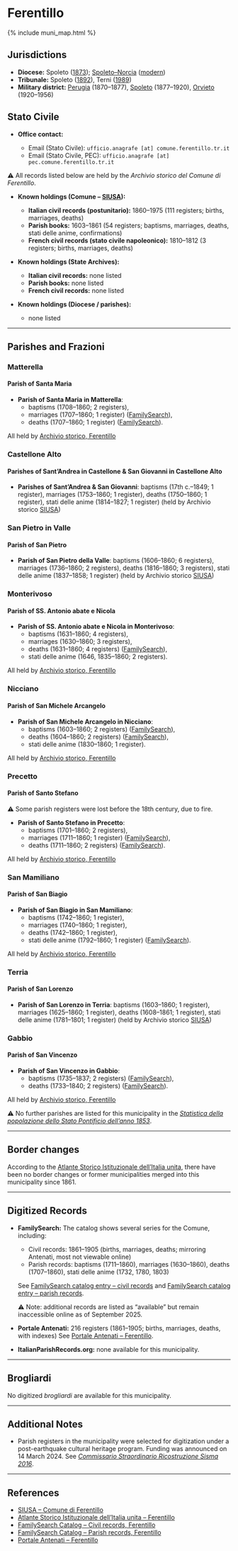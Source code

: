 # Ferentillo

{% include muni_map.html %}

## Jurisdictions

* **Diocese:** Spoleto ([1873](https://www.google.it/books/edition/Il_libro_de_comuni_del_Regno_d_Italia_co/WF9mfeJJcDEC?gbpv=1)); [Spoleto–Norcia](../dio/spoleto.md) ([modern](https://www.chiesacattolica.it/annuario-cei/ricerca-parrocchie/))
* **Tribunale:** Spoleto ([1892](https://www.google.it/books/edition/Bollettino_ufficiale_del_Ministero_di_gr/kRXd4t5fK-0C?hl=en&gbpv=1&pg=PA457&printsec=frontcover)), Terni ([1989](https://www.google.it/books/edition/Gazzetta_ufficiale_della_Repubblica_ital/-Z6nogg-qMQC?hl=en&gbpv=1&pg=RA8-PA38&printsec=frontcover))
* **Military district:** [Perugia](../mil/perugia.md) (1870–1877), [Spoleto](../mil/spoleto.md) (1877–1920), [Orvieto](../mil/spoleto.md) (1920–1956)

## Stato Civile

* **Office contact:**

  * Email (Stato Civile): `ufficio.anagrafe [at] comune.ferentillo.tr.it`
  * Email (Stato Civile, PEC): `ufficio.anagrafe [at] pec.comune.ferentillo.tr.it`

⚠️ All records listed below are held by the *Archivio storico del Comune di Ferentillo*.

* **Known holdings (Comune – [SIUSA](https://siusa-archivi.cultura.gov.it/cgi-bin/siusa/pagina.pl?TipoPag=comparc&Chiave=253456)):**

  * **Italian civil records (postunitario):** 1860–1975 (111 registers; births, marriages, deaths)
  * **Parish books:** 1603–1861 (54 registers; baptisms, marriages, deaths, stati delle anime, confirmations)
  * **French civil records (stato civile napoleonico):** 1810–1812 (3 registers; births, marriages, deaths)

* **Known holdings (State Archives):**

  * **Italian civil records:** none listed
  * **Parish books:** none listed
  * **French civil records:** none listed

* **Known holdings (Diocese / parishes):**

  * none listed

---

## Parishes and Frazioni

### Matterella

#### Parish of Santa Maria

* **Parish of Santa Maria in Matterella**:  
  * baptisms (1708–1860; 2 registers),  
  * marriages (1707–1860; 1 register) ([FamilySearch](https://www.familysearch.org/ark:/61903/3:1:3QS7-99C5-Y1MN?view=explore&groupId=M9DS-MYZ&lang=en)),  
  * deaths (1707–1860; 1 register) ([FamilySearch](https://www.familysearch.org/ark:/61903/3:1:3QSQ-G9C5-YBCG?view=explore&groupId=M9DS-MYZ&lang=en)).  

All held by [Archivio storico, Ferentillo](https://siusa-archivi.cultura.gov.it/cgi-bin/siusa/pagina.pl?TipoPag=comparc&Chiave=253456)

### Castellone Alto

#### Parishes of Sant’Andrea in Castellone & San Giovanni in Castellone Alto

* **Parishes of Sant’Andrea & San Giovanni**: baptisms (17th c.–1849; 1 register), marriages (1753–1860; 1 register), deaths (1750–1860; 1 register), stati delle anime (1814–1827; 1 register) (held by Archivio storico [SIUSA](https://siusa-archivi.cultura.gov.it/cgi-bin/siusa/pagina.pl?TipoPag=comparc&Chiave=253456))

### San Pietro in Valle

#### Parish of San Pietro

* **Parish of San Pietro della Valle**: baptisms (1606–1860; 6 registers), marriages (1736–1860; 2 registers), deaths (1816–1860; 3 registers), stati delle anime (1837–1858; 1 register) (held by Archivio storico [SIUSA](https://siusa-archivi.cultura.gov.it/cgi-bin/siusa/pagina.pl?TipoPag=comparc&Chiave=253456))

### Monterivoso

#### Parish of SS. Antonio abate e Nicola

* **Parish of SS. Antonio abate e Nicola in Monterivoso**: 
  * baptisms (1631–1860; 4 registers), 
  * marriages (1630–1860; 3 registers), 
  * deaths (1631–1860; 4 registers) ([FamilySearch](https://www.familysearch.org/ark:/61903/3:1:3QS7-L9C5-Y5VZ?view=explore&groupId=M9DS-MYH&grid=on&lang=en)), 
  * stati delle anime (1646, 1835–1860; 2 registers).  

All held by [Archivio storico, Ferentillo](https://siusa-archivi.cultura.gov.it/cgi-bin/siusa/pagina.pl?TipoPag=comparc&Chiave=253456)

### Nicciano

#### Parish of San Michele Arcangelo

* **Parish of San Michele Arcangelo in Nicciano**: 
  * baptisms (1603–1860; 2 registers) ([FamilySearch](https://www.familysearch.org/ark:/61903/3:1:3QS7-L9C5-YVQ2?view=explore&groupId=TH-1971-35847-13582-98&lang=en)),  
  * deaths (1604–1860; 2 registers) ([FamilySearch](https://www.familysearch.org/ark:/61903/3:1:3QS7-L9C5-YJ3D?view=explore&groupId=TH-1971-35847-13582-98&lang=en)),  
  * stati delle anime (1830–1860; 1 register).  

All held by [Archivio storico, Ferentillo](https://siusa-archivi.cultura.gov.it/cgi-bin/siusa/pagina.pl?TipoPag=comparc&Chiave=253456)

### Precetto

#### Parish of Santo Stefano

⚠️ Some parish registers were lost before the 18th century, due to fire.

* **Parish of Santo Stefano in Precetto**: 
  * baptisms (1701–1860; 2 registers),
  * marriages (1711–1860; 1 register) ([FamilySearch](https://www.familysearch.org/ark:/61903/3:1:3QS7-89C5-YY2B?view=explore&groupId=M9DS-MY4&grid=on&lang=en)), 
  * deaths (1711–1860; 2 registers) ([FamilySearch](https://www.familysearch.org/ark:/61903/3:1:3QS7-89C5-YY2B?view=explore&groupId=M9DS-MY4&grid=on&lang=en)).
  
All held by [Archivio storico, Ferentillo](https://siusa-archivi.cultura.gov.it/cgi-bin/siusa/pagina.pl?TipoPag=comparc&Chiave=253456)

### San Mamiliano

#### Parish of San Biagio

* **Parish of San Biagio in San Mamiliano**: 
  * baptisms (1742–1860; 1 register), 
  * marriages (1740–1860; 1 register), 
  * deaths (1742–1860; 1 register), 
  * stati delle anime (1792–1860; 1 register) ([FamilySearch](https://www.familysearch.org/ark:/61903/3:1:3QS7-89C5-Y99G-7?view=explore&groupId=M9DS-MYZ&lang=en)).  

All held by [Archivio storico, Ferentillo](https://siusa-archivi.cultura.gov.it/cgi-bin/siusa/pagina.pl?TipoPag=comparc&Chiave=253456)

### Terria

#### Parish of San Lorenzo

* **Parish of San Lorenzo in Terria**: baptisms (1603–1860; 1 register), marriages (1625–1860; 1 register), deaths (1608–1861; 1 register), stati delle anime (1781–1801; 1 register) (held by Archivio storico [SIUSA](https://siusa-archivi.cultura.gov.it/cgi-bin/siusa/pagina.pl?TipoPag=comparc&Chiave=253456))

### Gabbio

#### Parish of San Vincenzo

* **Parish of San Vincenzo in Gabbio**: 
  * baptisms (1735–1837; 2 registers) ([FamilySearch](https://www.familysearch.org/ark:/61903/3:1:3QS7-89C5-Y9SH-Y?view=explore&groupId=M9DS-MYC&lang=en)), 
  * deaths (1733–1840; 2 registers) ([FamilySearch](https://www.familysearch.org/ark:/61903/3:1:3QS7-89C5-Y9SH-Y?view=explore&groupId=M9DS-MYC&lang=en)).  

All held by [Archivio storico, Ferentillo](https://siusa-archivi.cultura.gov.it/cgi-bin/siusa/pagina.pl?TipoPag=comparc&Chiave=253456)

⚠️ No further parishes are listed for this municipality in the *[Statistica della popolazione dello Stato Pontificio dell’anno 1853](https://www.google.it/books/edition/Statistics_della_popolazione_dello_Stato/v6dCAQAAMAAJ)*.

---

## Border changes

According to the [Atlante Storico Istituzionale dell’Italia unita](http://dati.san.beniculturali.it/asi/local/), there have been no border changes or former municipalities merged into this municipality since 1861.

---

## Digitized Records

* **FamilySearch:** The catalog shows several series for the Comune, including:

  * Civil records: 1861–1905 (births, marriages, deaths; mirroring Antenati, most not viewable online)
  * Parish records: baptisms (1711–1860), marriages (1630–1860), deaths (1707–1860), stati delle anime (1732, 1780, 1803)

  See [FamilySearch catalog entry – civil records](https://www.familysearch.org/en/search/catalog/451445) and [FamilySearch catalog entry – parish records](https://www.familysearch.org/en/search/catalog/412560).

  ⚠️ Note: additional records are listed as “available” but remain inaccessible online as of September 2025.

* **Portale Antenati:** 216 registers (1861–1905; births, marriages, deaths, with indexes)
  See [Portale Antenati – Ferentillo](https://antenati.cultura.gov.it/search-registry/?localita=ferentillo).

* **ItalianParishRecords.org:** none available for this municipality.

---

## Brogliardi

No digitized *brogliardi* are available for this municipality.

---

## Additional Notes

* Parish registers in the municipality were selected for digitization under a post-earthquake cultural heritage program. Funding was announced on 14 March 2024. See *[Commissario Straordinario Ricostruzione Sisma 2016](https://sisma2016.gov.it/2024/03/13/sisma-2016-per-conservazione-beni-culturali-finanziati-12-interventi-con-36-milioni/)*.

---

## References

* [SIUSA – Comune di Ferentillo](https://siusa-archivi.cultura.gov.it/cgi-bin/siusa/pagina.pl?TipoPag=comparc&Chiave=253456)
* [Atlante Storico Istituzionale dell’Italia unita – Ferentillo](http://dati.san.beniculturali.it/asi/local/)
* [FamilySearch Catalog – Civil records, Ferentillo](https://www.familysearch.org/en/search/catalog/451445)
* [FamilySearch Catalog – Parish records, Ferentillo](https://www.familysearch.org/en/search/catalog/412560)
* [Portale Antenati – Ferentillo](https://antenati.cultura.gov.it/search-registry/?localita=ferentillo)
